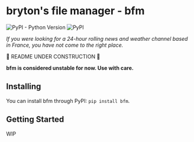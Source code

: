 # bryton's file manager - bfm

![PyPI - Python Version](https://img.shields.io/pypi/pyversions/bfm)
![PyPI](https://img.shields.io/pypi/v/bfm)

_If you were looking for a 24-hour rolling news and weather channel based in France, you have not come to the right place._

🚧 README UNDER CONSTRUCTION 🚧

**bfm is considered unstable for now. Use with care.**

## Installing

You can install bfm through PyPI: `pip install bfm`.

## Getting Started

WIP

